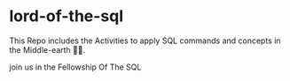 # lord-of-the-sql


This Repo includes the  Activities to apply SQL commands and concepts in the Middle-earth 🧙‍♂️.

join us in the Fellowship Of The SQL 
